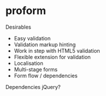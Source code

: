 proform
=======

Desirables
- Easy validation
- Validation markup hinting
- Work in step with HTML5 validation
- Flexible extension for validation
- Localisation
- Multi-stage forms
- Form flow / dependencies

Dependencies
jQuery?